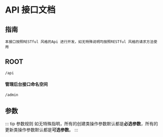 # API 接口文档

## 指南

```
本接口按照RESTful 风格的Api 进行开发，如无特殊说明均按照RESTful 风格的请求方法使用
```

## ROOT

`/api`

#### 管理后台接口命名空间

`/admin`

## 参数

::: tip 参数规则
如无特殊指明，所有的创建类操作参数默认都是**必选参数**，所有的更新类操作参数默认都是**可选参数**。
:::
